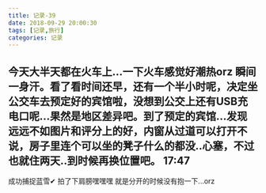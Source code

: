 ```yaml
---
title: 记录-39
date: 2018-09-29 20:00:30
tags: [记录,旅行]
categories: 记录
---
```

今天大半天都在火车上...一下火车感觉好潮热orz 瞬间一身汗。看了看时间还早，还有一个半小时呢，决定坐公交车去预定好的宾馆啦，没想到公交上还有USB充电口呢...果然是地区差异吧。到了预定的宾馆...发现远远不如图片和评分上的好，内窗从过道可以打开不说，房子里连个可以坐的凳子什么的都没..心塞，不过也就住两天..到时候再换位置吧。
17:47
---
成功捕捉蓝雪✔ 拍了下肩膀嘿嘿嘿
就是分开的时候没有抱一下...orz